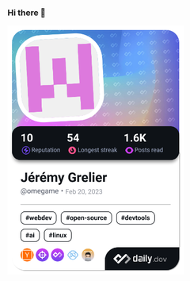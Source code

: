 ### Hi there 👋
<a href="https://app.daily.dev/omegame"><img src="./devcard.png" width="356" alt="Jérémy Grelier's Dev Card"/></a>
<!--
**JereGrelier/JereGrelier** is a ✨ _special_ ✨ repository because its `README.md` (this file) appears on your GitHub profile.

Here are some ideas to get you started:

- 🔭 I’m currently working on ...
- 🌱 I’m currently learning ...
- 👯 I’m looking to collaborate on ...
- 🤔 I’m looking for help with ...
- 💬 Ask me about ...
- 📫 How to reach me: ...
- 😄 Pronouns: ...
- ⚡ Fun fact: ...
-->
